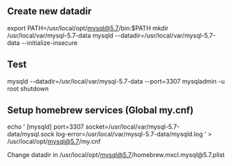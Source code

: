 
## Create new datadir

export PATH=/usr/local/opt/mysql@5.7/bin:$PATH
mkdir /usr/local/var/mysql-5.7-data
mysqld --datadir=/usr/local/var/mysql-5.7-data --initialize-insecure

## Test
mysqld --datadir=/usr/local/var/mysql-5.7-data --port=3307
mysqladmin -u root shutdown

## Setup homebrew services (Global my.cnf)

echo '
[mysqld]
port=3307
socket=/usr/local/var/mysql-5.7-data/mysql.sock
log-error=/usr/local/var/mysql-5.7-data/mysqld.log
' > /usr/local/opt/mysql@5.7/my.cnf

Change datadir in /usr/local/opt/mysql@5.7/homebrew.mxcl.mysql\@5.7.plist
